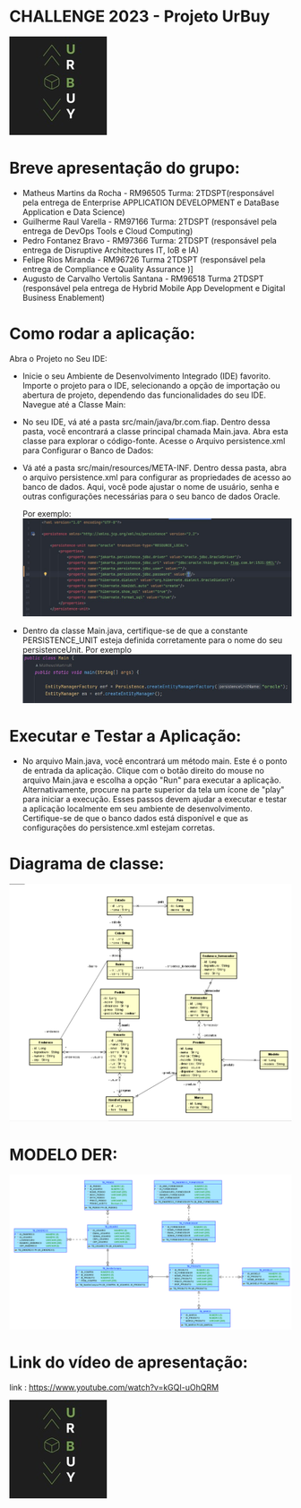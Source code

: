 # CHALLENGE  2023 - Projeto UrBuy

![ LOGO DO PROJETO ](documentação/UrBuyLogo.jpeg)

# Breve apresentação do grupo: 
* Matheus Martins da Rocha - RM96505 Turma: 2TDSPT(responsável pela entrega de Enterprise APPLICATION DEVELOPMENT e DataBase Application e Data Science)
* Guilherme Raul Varella - RM97166 Turma: 2TDSPT (responsável pela entrega de DevOps Tools e Cloud Computing)
* Pedro Fontanez Bravo - RM97366 Turma: 2TDSPT (responsável pela entrega de Disruptive Architectures IT, IoB e IA)
* Felipe Rios Miranda - RM96726 Turma 2TDSPT (responsável pela entrega de Compliance e Quality Assurance )]
* Augusto de Carvalho Vertolis Santana - RM96518 Turma 2TDSPT (responsável pela entrega de Hybrid Mobile App Development e Digital Business Enablement)


# Como rodar a aplicação: 

Abra o Projeto no Seu IDE:

* Inicie o seu Ambiente de Desenvolvimento Integrado (IDE) favorito.
Importe o projeto para o IDE, selecionando a opção de importação ou abertura de projeto, dependendo das funcionalidades do seu IDE.
Navegue até a Classe Main:

* No seu IDE, vá até a pasta src/main/java/br.com.fiap.
Dentro dessa pasta, você encontrará a classe principal chamada Main.java. Abra esta classe para explorar o código-fonte.
Acesse o Arquivo persistence.xml para Configurar o Banco de Dados:

* Vá até a pasta src/main/resources/META-INF.
Dentro dessa pasta, abra o arquivo persistence.xml para configurar as propriedades de acesso ao banco de dados. Aqui, você pode ajustar o nome de usuário, senha e outras configurações necessárias para o seu banco de dados Oracle.

    Por exemplo:
![EXEMPLO_PERSISTENCE](documentação/PERSISC.jpeg)

* Dentro da classe Main.java, certifique-se de que a constante PERSISTENCE_UNIT esteja definida corretamente para o nome do seu persistenceUnit.
  Por exemplo
![EXEMPLO_MAIN](documentação/main.jpeg)

# Executar e Testar a Aplicação:

* No arquivo Main.java, você encontrará um método main. Este é o ponto de entrada da aplicação.
Clique com o botão direito do mouse no arquivo Main.java e escolha a opção "Run" para executar a aplicação. Alternativamente, procure na parte superior da tela um ícone de "play" para iniciar a execução.
Esses passos devem ajudar a executar e testar a aplicação localmente em seu ambiente de desenvolvimento. Certifique-se de que o banco dados está disponível e que as configurações do persistence.xml estejam corretas.

# Diagrama de classe:

![ DIAGRAMA DE CLASSE ](documentação/astah_urbuy.png)


# MODELO DER:

![ MODELO_DER ](documentação/LOGICAL_JPA.png)

# Link do vídeo de apresentação:

link : https://www.youtube.com/watch?v=kGQI-uOhQRM

![ LOGO DO PROJETO ](documentação/UrBuyLogo.jpeg)

